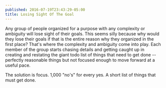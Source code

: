 ```yaml
---
published: 2016-07-19T23:43:29-05:00
title: Losing Sight Of The Goal
---
```

Any group of people organized for a purpose with any complexity or ambiguity will lose sight of their goals. This seems silly because why would they lose their goals if that is the entire reason why they organized in the first place? That's where the complexity and ambiguity come into play. Each member of the group starts chasing details and getting caught up in creating and restating the giant todo list of things that need to get done -- perfectly reasonable things but not focused enough to move forward at a useful pace.

The solution is focus. 1,000 "no's" for every yes. A short list of things that must get done.